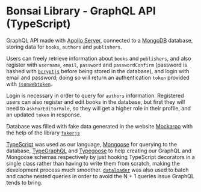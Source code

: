 # Bonsai Library - GraphQL API (TypeScript)

GraphQL API made with [Apollo Server](https://www.apollographql.com/docs/apollo-server/), connected to a [MongoDB](https://www.mongodb.com) database, storing data for `books`, `authors` and `publishers`.

Users can freely retrieve information about `books` and `publishers`, and also register with `username`, `email`, `password` and `passwordConfirm` (password is hashed with [`bcryptjs`](https://github.com/dcodeIO/bcrypt.js) before being stored in the database), and login with email and password; doing so will return an authentication `token` provided with [`jsonwebtoken`](https://github.com/auth0/node-jsonwebtoken).

Login is necessary in order to query for `authors` information. Registered users can also register and edit books in the database, but first they will need to `askForEditorRole`, so they will get a higher role in their profile, and an updated `token` in response.

Database was filled with fake data generated in the website [Mockaroo](https://www.mockaroo.com) with the help of the library [`fakerjs`](https://fakerjs.dev)

[TypeScript](https://www.typescriptlang.org) was used as our language, [Mongoose](https://mongoosejs.com/) for querying to the database, [TypeGraphQL](https://typegraphql.com) and [Typegoose](https://typegoose.github.io/typegoose/docs/guides/quick-start-guide) to help creating our GraphQL and Mongoose schemas respectively by just hooking TypeScript decorators in a single class rather than having to write them from scratch, making the development process much smoother. [`dataloader`](https://github.com/graphql/dataloader) was also used to batch and cache nested queries in order to avoid the N + 1 queries issue GraphQL tends to bring.
